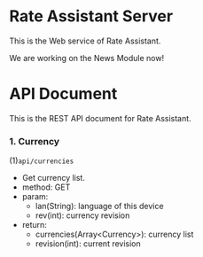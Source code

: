 # Rate Assistant Server

This is the Web service of Rate Assistant.

We are working on the News Module now!

# API Document 
This is the REST API document for Rate Assistant.

### 1. Currency

(1)`api/currencies`

   - Get currency list.
   - method: GET
   - param:
      - lan(String): language of this device
      - rev(int): currency revision
   - return:
      - currencies(Array\<Currency>): currency list
      - revision(int): current revision